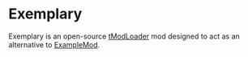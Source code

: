 # Exemplary
Exemplary is an open-source [tModLoader](https://github.com/tModLoader/tModLoader/tree/1.4.4) mod designed to act as an alternative to [ExampleMod](https://github.com/tModLoader/tModLoader/tree/1.4.4/ExampleMod). 
